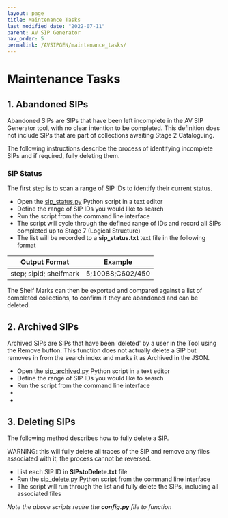 ```yaml
---
layout: page
title: Maintenance Tasks
last_modified_date: "2022-07-11"
parent: AV SIP Generator
nav_order: 5
permalink: /AVSIPGEN/maintenance_tasks/
---
```

# Maintenance Tasks

## 1. Abandoned SIPs

Abandoned SIPs are SIPs that have been left incomplete in the AV SIP Generator tool, with no clear intention to be completed.  This definition does not include SIPs that are part of collections awaiting Stage 2 Cataloguing.

The following instructions describe the process of identifying incomplete SIPs and if required, fully deleting them.

### SIP Status
The first step is to scan a range of SIP IDs to identify their current status.  

* Open the [sip_status.py](https://github.com/British-Library-Technical-Services/AV-Scripts/blob/6667c5af1ffcf327fc790e947062e360663f4c37/AVSIPGEN/sip_status.py) Python script in a text editor
* Define the range of SIP IDs you would like to search
* Run the script from the command line interface
* The script will cycle through the defined range of IDs and record all SIPs completed up to Stage 7 (Logical Structure)
* The list will be recorded to a __sip_status.txt__ text file in the following format

| Output Format | Example
|---|---|
| step; sipid; shelfmark | 5;10088;C602/450 |

The Shelf Marks can then be exported and compared against a list of completed collections, to confirm if they are abandoned and can be deleted.

## 2. Archived SIPs
Archived SIPs are SIPs that have been 'deleted' by a user in the Tool using the Remove button.  This function does not actually delete a SIP but removes in from the search index and marks it as Archived in the JSON.

* Open the [sip_archived.py](https://github.com/British-Library-Technical-Services/AV-Scripts/blob/6667c5af1ffcf327fc790e947062e360663f4c37/AVSIPGEN/sip_archived.py) Python script in a text editor
* Define the range of SIP IDs you would like to search
* Run the script from the command line interface
*
*

## 3. Deleting SIPs
The following method describes how to fully delete a SIP.

WARNING: this will fully delete all traces of the SIP and remove any files associated with it, the process cannot be reversed.

* List each SIP ID in __SIPstoDelete.txt__ file
* Run the [sip_delete.py](https://github.com/British-Library-Technical-Services/AV-Scripts/blob/6667c5af1ffcf327fc790e947062e360663f4c37/AVSIPGEN/sip_delete.py) Python script from the command line interface
* The script will run through the list and fully delete the SIPs, including all associated files

_Note the above scripts reuire the __config.py__ file to function_
